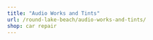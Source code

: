 ```yaml
---
title: "Audio Works and Tints"
url: /round-lake-beach/audio-works-and-tints/
shop: car repair
---
```

